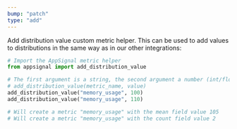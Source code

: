 ```yaml
---
bump: "patch"
type: "add"
---
```


Add distribution value custom metric helper. This can be used to add values to distributions in the same way as in our other integrations:

```python
# Import the AppSignal metric helper
from appsignal import add_distribution_value

# The first argument is a string, the second argument a number (int/float)
# add_distribution_value(metric_name, value)
add_distribution_value("memory_usage", 100)
add_distribution_value("memory_usage", 110)

# Will create a metric "memory_usage" with the mean field value 105
# Will create a metric "memory_usage" with the count field value 2
```
